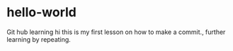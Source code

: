 # hello-world
Git hub learning
hi this is my first lesson on how to make a commit.,
further learning by repeating.
